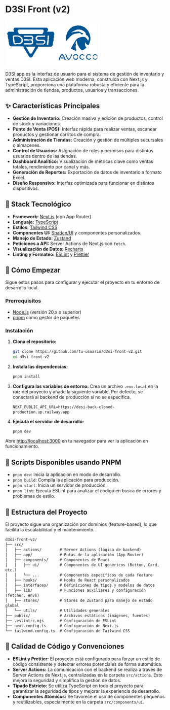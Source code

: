 # D3SI Front (v2)

![D3SI](public/brand/two-brands-color.png)

D3SI app es la interfaz de usuario para el sistema de gestión de inventario y ventas D3SI. Esta aplicación web moderna, construida con Next.js y TypeScript, proporciona una plataforma robusta y eficiente para la administración de tiendas, productos, usuarios y transacciones.

## ✨ Características Principales

-   **Gestión de Inventario:** Creación masiva y edición de productos, control de stock y variaciones.
-   **Punto de Venta (POS):** Interfaz rápida para realizar ventas, escanear productos y gestionar carritos de compra.
-   **Administración de Tiendas:** Creación y gestión de múltiples sucursales o almacenes.
-   **Control de Usuarios:** Asignación de roles y permisos para distintos usuarios dentro de las tiendas.
-   **Dashboard Analítico:** Visualización de métricas clave como ventas totales, rendimiento por canal y más.
-   **Generación de Reportes:** Exportación de datos de inventario a formato Excel.
-   **Diseño Responsivo:** Interfaz optimizada para funcionar en distintos dispositivos.

## 🚀 Stack Tecnológico

-   **Framework:** [Next.js](https://nextjs.org/) (con App Router)
-   **Lenguaje:** [TypeScript](https://www.typescriptlang.org/)
-   **Estilos:** [Tailwind CSS](https://tailwindcss.com/)
-   **Componentes UI:** [Shadcn/UI](https://ui.shadcn.com/) y componentes personalizados.
-   **Manejo de Estado:** [Zustand](https://zustand-demo.pmnd.rs/)
-   **Peticiones a API:** Server Actions de Next.js con `fetch`.
-   **Visualización de Datos:** [Recharts](https://recharts.org/)
-   **Linting y Formateo:** [ESLint](https://eslint.org/) y [Prettier](https://prettier.io/)

## 🏁 Cómo Empezar

Sigue estos pasos para configurar y ejecutar el proyecto en tu entorno de desarrollo local.

### Prerrequisitos

-   [Node.js](https://nodejs.org/en/) (versión 20.x o superior)
-   [pnpm](https://pnpm.io/installation) como gestor de paquetes

### Instalación

1.  **Clona el repositorio:**

    ```bash
    git clone https://github.com/tu-usuario/d3si-front-v2.git
    cd d3si-front-v2
    ```

2.  **Instala las dependencias:**

    ```bash
    pnpm install
    ```

3.  **Configura las variables de entorno:**
    Crea un archivo `.env.local` en la raíz del proyecto y añade la siguiente variable. Por defecto, se conectará al backend de producción si no se especifica.

    ```env
    NEXT_PUBLIC_API_URL=https://desi-back-cloned-production.up.railway.app
    ```

4.  **Ejecuta el servidor de desarrollo:**
    ```bash
    pnpm dev
    ```

Abre [http://localhost:3000](http://localhost:3000) en tu navegador para ver la aplicación en funcionamiento.

## 📜 Scripts Disponibles usando PNPM

-   `pnpm dev`: Inicia la aplicación en modo de desarrollo.
-   `pnpm build`: Compila la aplicación para producción.
-   `pnpm start`: Inicia un servidor de producción.
-   `pnpm lint`: Ejecuta ESLint para analizar el código en busca de errores y problemas de estilo.

## 📂 Estructura del Proyecto

El proyecto sigue una organización por dominios (feature-based), lo que facilita la escalabilidad y el mantenimiento.

```
d3si-front-v2/
├── src/
│   ├── actions/        # Server Actions (lógica de backend)
│   ├── app/            # Rutas de la aplicación (App Router)
│   ├── components/     # Componentes de React
│   │   ├── ui/         # Componentes de UI genéricos (Button, Card, etc.)
│   │   └── ...         # Componentes específicos de cada feature
│   ├── hooks/          # Hooks de React personalizados
│   ├── interfaces/     # Definiciones de tipos y modelos de datos
│   ├── lib/            # Funciones auxiliares y configuración (fetcher, envs)
│   ├── stores/         # Stores de Zustand para manejo de estado global
│   └── utils/          # Utilidades generales
├── public/             # Archivos estáticos (imágenes, fuentes)
├── .eslintrc.mjs       # Configuración de ESLint
├── next.config.ts      # Configuración de Next.js
└── tailwind.config.ts  # Configuración de Tailwind CSS
```

## 🎨 Calidad de Código y Convenciones

-   **ESLint y Prettier:** El proyecto está configurado para forzar un estilo de código consistente y detectar errores potenciales de forma automática.
-   **Server Actions:** La comunicación con el backend se realiza a través de Server Actions de Next.js, centralizadas en la carpeta `src/actions`. Esto mejora la seguridad y simplifica la gestión de datos.
-   **Tipado Estricto:** Se utiliza TypeScript en todo el proyecto para garantizar la seguridad de tipos y mejorar la experiencia de desarrollo.
-   **Componentes Atómicos:** Se favorece el uso de componentes pequeños y reutilizables, especialmente en la carpeta `src/components/ui`.
